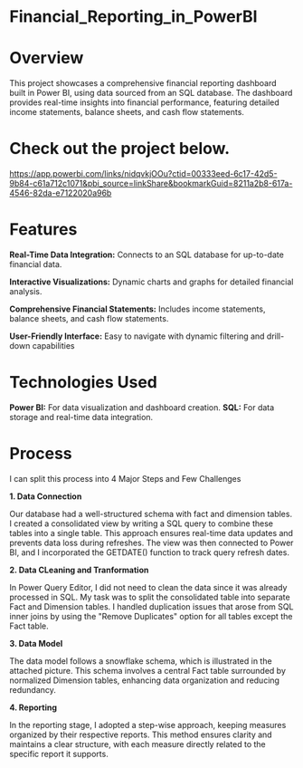 # Financial_Reporting_in_PowerBI

# Overview
This project showcases a comprehensive financial reporting dashboard built in Power BI, using data sourced from an SQL database. The dashboard provides real-time insights into financial performance, featuring detailed income statements, balance sheets, and cash flow statements.

# Check out the project below. 

https://app.powerbi.com/links/nidqvkjOOu?ctid=00333eed-6c17-42d5-9b84-c61a712c1071&pbi_source=linkShare&bookmarkGuid=8211a2b8-617a-4546-82da-e7122020a96b

# Features

**Real-Time Data Integration:** Connects to an SQL database for up-to-date financial data.

**Interactive Visualizations:** Dynamic charts and graphs for detailed financial analysis.

**Comprehensive Financial Statements:** Includes income statements, balance sheets, and cash flow statements.

**User-Friendly Interface:** Easy to navigate with dynamic filtering and drill-down capabilities

# Technologies Used

**Power BI:**  For data visualization and dashboard creation.
**SQL:** For data storage and real-time data integration.

# Process 
I can split this process into 4 Major Steps and Few Challenges 

**1. Data Connection**

Our database had a well-structured schema with fact and dimension tables. I created a consolidated view by writing a SQL query to combine these tables into a single table. This approach ensures real-time data updates and prevents data loss during refreshes. The view was then connected to Power BI, and I incorporated the GETDATE() function to track query refresh dates.


**2. Data CLeaning and Tranformation**

In Power Query Editor, I did not need to clean the data since it was already processed in SQL. My task was to split the consolidated table into separate Fact and Dimension tables. I handled duplication issues that arose from SQL inner joins by using the "Remove Duplicates" option for all tables except the Fact table.

**3. Data Model**


The data model follows a snowflake schema, which is illustrated in the attached picture. This schema involves a central Fact table surrounded by normalized Dimension tables, enhancing data organization and reducing redundancy. 

**4. Reporting**

In the reporting stage, I adopted a step-wise approach, keeping measures organized by their respective reports. This method ensures clarity and maintains a clear structure, with each measure directly related to the specific report it supports.



